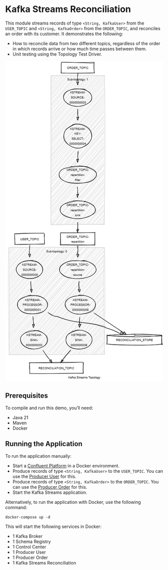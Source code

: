 # Kafka Streams Reconciliation

This module streams records of type `<String, KafkaUser>` from the `USER_TOPIC` and `<String, KafkaOrder>` from the `ORDER_TOPIC`, and reconciles an order with its customer.
It demonstrates the following:

- How to reconcile data from two different topics, regardless of the order in which records arrive or how much time passes between them.
- Unit testing using the Topology Test Driver.

![topology.png](topology.png)

## Prerequisites

To compile and run this demo, you’ll need:

- Java 21
- Maven
- Docker

## Running the Application

To run the application manually:

- Start a [Confluent Platform](https://docs.confluent.io/platform/current/quickstart/ce-docker-quickstart.html#step-1-download-and-start-cp) in a Docker environment.
- Produce records of type `<String, KafkaUser>` to the `USER_TOPIC`. You can use the [Producer User](../specific-producers/kafka-streams-producer-user) for this.
- Produce records of type `<String, KafkaOrder>` to the `ORDER_TOPIC`. You can use the [Producer Order](../specific-producers/kafka-streams-producer-order) for this.
- Start the Kafka Streams application.

Alternatively, to run the application with Docker, use the following command:

```console
docker-compose up -d
```

This will start the following services in Docker:

- 1 Kafka Broker
- 1 Schema Registry
- 1 Control Center
- 1 Producer User
- 1 Producer Order
- 1 Kafka Streams Reconciliation

